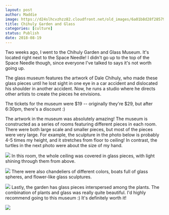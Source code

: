 ```yaml
---
layout: post
author: Maddie
image: https://d24slhcvzhzz82.cloudfront.net/old_images/6a01b8d28f2857970c022ad35d235b200c-pi.jpg
title: Chihuly Garden and Glass
categories: [culture]
status: Publish
date: 2018-08-19
---
```


Two weeks ago, I went to the Chihuly Garden and Glass Museum. It's located right next to the Space Needle! I didn't go up to the top of the Space Needle though, since everyone I've talked to says it's not worth going up.

The glass museum features the artwork of Dale Chihuly, who made these glass pieces until he lost sight in one eye in a car accident and dislocated his shoulder in another accident. Now, he runs a studio where he directs other artists to create the pieces he envisions.

The tickets for the museum were $19 -- originally they're $29, but after 6:30pm, there's a discount :)

The artwork in the museum was absolutely amazing! The museum is constructed as a series of rooms featuring different pieces in each room. There were both large scale and smaller pieces, but most of the pieces were very large. For example, the sculpture in the photo below is probably 4-5 times my height, and it stretches from floor to ceiling! In contrast, the turtles in the next photo were about the size of my hand.


![](https://d24slhcvzhzz82.cloudfront.net/old_images/caltech_as_it_happens/6a0105349b8251970b022ad3833585200d.jpg)
In this room, the whole ceiling was covered in glass pieces, with light shining through them from above.


![](https://d24slhcvzhzz82.cloudfront.net/old_images/caltech_as_it_happens/6a0105349b8251970b022ad3833589200d.jpg)
There were also chandeliers of different colors, boats full of glass spheres, and flower-like glass sculptures.


![](https://d24slhcvzhzz82.cloudfront.net/old_images/caltech_as_it_happens/6a0105349b8251970b022ad3833578200d.jpg)
Lastly, the garden has glass pieces interspersed among the plants. The combination of plants and glass was really quite beautiful. I'd highly recommend going to this museum :) It's definitely worth it!


![](https://d24slhcvzhzz82.cloudfront.net/old_images/caltech_as_it_happens/6a0105349b8251970b022ad383359a200d.jpg)

